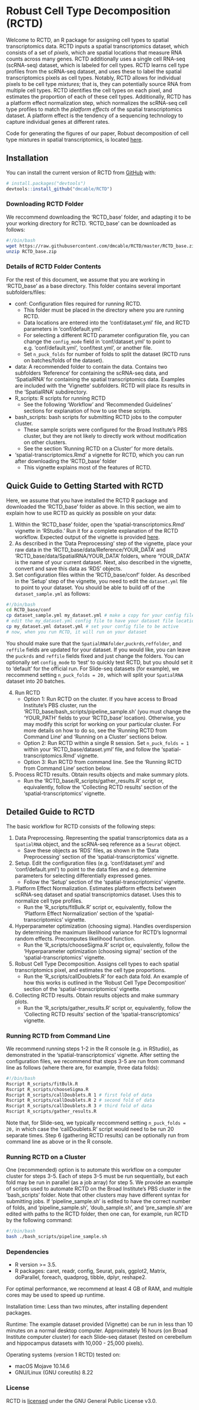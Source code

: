 
<!-- README.md is generated from README.Rmd. Please edit that file -->

# Robust Cell Type Decomposition (RCTD)

<!-- badges: start -->

<!-- badges: end -->

Welcome to RCTD, an R package for assigning cell types to spatial
transcriptomics data. RCTD inputs a spatial transcriptomics dataset,
which consists of a set of *pixels*, which are spatial locations that
measure RNA counts across many genes. RCTD additionally uses a single
cell RNA-seq (scRNA-seq) dataset, which is labeled for cell types. RCTD
learns cell type profiles from the scRNA-seq dataset, and uses these to
label the spatial transcriptomics pixels as cell types. Notably, RCTD
allows for individual pixels to be cell type *mixtures*; that is, they
can potentially source RNA from multiple cell types. RCTD identifies the
cell types on each pixel, and estimates the proportion of each of these
cell types. Additionally, RCTD has a platform effect normalization step,
which normalizes the scRNA-seq cell type profiles to match the *platform
effects* of the spatial transcriptomics dataset. A platform effect is
the tendency of a sequencing technology to capture individual genes at
different rates.

Code for generating the figures of our paper, Robust decomposition of
cell type mixtures in spatial transcriptomics, is located
[here](https://github.com/dmcable/RCTD/tree/dev/AnalysisPaper).

## Installation

You can install the current version of RCTD from
[GitHub](https://github.com/dmcable/RCTD) with:

``` r
# install.packages("devtools")
devtools::install_github("dmcable/RCTD")
```

### Downloading RCTD Folder

We reccommend downloading the ‘RCTD\_base’ folder, and adapting it to be
your working directory for RCTD. ‘RCTD\_base’ can be downloaded as
follows:

``` bash
#!/bin/bash
wget https://raw.githubusercontent.com/dmcable/RCTD/master/RCTD_base.zip 
unzip RCTD_base.zip
```

### Details of RCTD Folder Contents

For the rest of this document, we assume that you are working in
‘RCTD\_base’ as a base directory. This folder contains several
important subfolders/files:

  - conf: Configuration files required for running RCTD.
      - This folder must be placed in the directory where you are
        running RCTD.
      - Data locations are entered into the ‘conf/dataset.yml’ file, and
        RCTD parameters in ‘conf/default.yml’.
      - For selecting a different RCTD parameter configuration file, you
        can change the `config_mode` field in ‘conf/dataset.yml’ to
        point to e.g. ‘conf/default.yml’, ‘conf/test.yml’, or another
        file.
      - Set `n_puck_folds` for number of folds to split the dataset
        (RCTD runs on batches/folds of the dataset).
  - data: A recommended folder to contain the data. Contains two
    subfolders ‘Reference’ for containing the scRNA-seq data, and
    ‘SpatialRNA’ for containing the spatial transcriptomics data.
    Examples are included with the ‘Vignette’ subfolders. RCTD will
    place its results in the ‘SpatialRNA’ subdirectory.
  - R\_scripts: R scripts for running RCTD
      - See the following ‘Workflow’ and ‘Recommended Guidelines’
        sections for explanation of how to use these scripts.
  - bash\_scripts: bash scripts for submitting RCTD jobs to the computer
    cluster.
      - These sample scripts were configured for the Broad Institute’s
        PBS cluster, but they are not likely to directly work without
        modification on other clusters.
      - See the section ‘Running RCTD on a Cluster’ for more details.
  - ‘spatial-transcriptomics.Rmd’ a vignette for RCTD, which you can run
    after downloading the ‘RCTD\_base’ folder
      - This vignette explains most of the features of RCTD.

## Quick Guide to Getting Started with RCTD

Here, we assume that you have installed the RCTD R package and
downloaded the ‘RCTD\_base’ folder as above. In this section, we aim to
explain how to use RCTD as quickly as possible on your data:

1.  Within the ‘RCTD\_base’ folder, open the
    ‘spatial-transcriptomics.Rmd’ vignette in ‘RStudio.’ Run it for a
    complete explanation of the RCTD workflow. Expected output of the
    vignette is provided
    [here](https://raw.githack.com/dmcable/RCTD/master/vignettes/spatial-transcriptomics.html).
2.  As described in the ‘Data Preprocessing’ step of the vignette, place
    your raw data in the ‘RCTD\_base/data/Reference/YOUR\_DATA’ and
    ‘RCTD\_base/data/SpatialRNA/YOUR\_DATA’ folders, where
    ‘YOUR\_DATA’ is the name of your current dataset. Next, also
    described in the vignette, convert and save this data as ‘RDS’
    objects.
3.  Set configuration files within the ‘RCTD\_base/conf’ folder. As
    described in the ‘Setup’ step of the vignette, you need to edit the
    `dataset.yml` file to point to your dataset. You should be able to
    build off of the `dataset_sample.yml` as follows:

<!-- end list -->

``` bash
#!/bin/bash
cd RCTD_base/conf
cp dataset_sample.yml my_dataset.yml # make a copy for your config file
# edit the my_dataset.yml config file to have your dataset file locations
cp my_dataset.yml dataset.yml # set your config file to be active
# now, when you run RCTD, it will run on your dataset
```

You should make sure that the `SpatialRNAfolder`,`puckrds`,`reffolder`,
and `reffile` fields are updated for your dataset. If you would like,
you can leave the `puckrds` and `reffile` fields fixed and just change
the folders. You can optionally set `config_mode` to ‘test’ to quickly
test RCTD, but you should set it to ‘default’ for the official run. For
Slide-seq datasets (for example), we reccommend setting `n_puck_folds
= 20,` which will split your `SpatialRNA` dataset into 20 batches.

4.  Run RCTD
      - Option 1: Run RCTD on the cluster. If you have access to Broad
        Institute’s PBS cluster, run the
        ‘RCTD\_base/bash\_scripts/pipeline\_sample.sh’ (you must
        change the ‘YOUR\_PATH’ fields to your ‘RCTD\_base’ location).
        Otherwise, you may modify this script for working on your
        particular cluster. For more details on how to do so, see the
        ‘Running RCTD from Command Line’ and ‘Running on a Cluster’
        sections below.
      - Option 2: Run RCTD within a single R session. Set `n_puck_folds
        = 1` within your ‘RCTD\_base/dataset.yml’ file, and follow the
        ‘spatial-transcriptomics.Rmd’ vignette.
      - Option 3: Run RCTD from command line. See the ‘Running RCTD from
        Command Line’ section below.
5.  Process RCTD results. Obtain results objects and make summary plots.
      - Run the ‘RCTD\_base/R\_scripts/gather\_results.R’ script or,
        equivalently, follow the ‘Collecting RCTD results’ section of
        the ‘spatial-transcriptomics’ vignette.

## Detailed Guide to RCTD

The basic workflow for RCTD consists of the following steps:

1.  Data Preprocessing. Representing the spatial transcriptomics data as
    a `SpatialRNA` object, and the scRNA-seq reference as a `Seurat`
    object.
      - Save these objects as ‘RDS’ files, as shown in the ‘Data
        Preprocessing’ section of the ‘spatial-transcriptomics’
        vignette.
2.  Setup. Edit the configuration files (e.g. ‘conf/dataset.yml’ and
    ‘conf/default.yml’) to point to the data files and e.g. determine
    parameters for selecting differentially expressed genes.
      - Follow the ‘Setup’ section of the ‘spatial-transcriptomics’
        vignette.
3.  Platform Effect Normalization. Estimates platform effects between
    scRNA-seq dataset and spatial transcriptomics dataset. Uses this to
    normalize cell type profiles.
      - Run the ‘R\_scripts/fitBulk.R’ script or, equivalently, follow
        the ‘Platform Effect Normalization’ section of the
        ‘spatial-transcriptomics’ vignette.
4.  Hyperparameter optimization (choosing sigma). Handles overdispersion
    by determining the maximum likelihood variance for RCTD’s lognormal
    random effects. Precomputes likelihood function.
      - Run the ‘R\_scripts/chooseSigma.R’ script or, equivalently,
        follow the ‘Hyperparameter optimization (choosing sigma)’
        section of the ‘spatial-transcriptomics’ vignette.
5.  Robust Cell Type Decomposition. Assigns cell types to each spatial
    transcriptomics pixel, and estimates the cell type proportions.
      - Run the ‘R\_scripts/callDoublets.R’ for each data fold. An
        example of how this works is outlined in the ‘Robust Cell Type
        Decomposition’ section of the ‘spatial-transcriptomics’
        vignette.
6.  Collecting RCTD results. Obtain results objects and make summary
    plots.
      - Run the ‘R\_scripts/gather\_results.R’ script or, equivalently,
        follow the ‘Collecting RCTD results’ section of the
        ‘spatial-transcriptomics’ vignette.

### Running RCTD from Command Line

We recommend running steps 1-2 in the R console (e.g. in RStudio), as
demonstrated in the ‘spatial-transcriptomics’ vignette. After setting
the configuration files, we recommend that steps 3-5 are run from
command line as follows (where there are, for example, three data
folds):

``` bash
#!/bin/bash
Rscript R_scripts/fitBulk.R
Rscript R_scripts/chooseSigma.R
Rscript R_scripts/callDoublets.R 1 # first fold of data
Rscript R_scripts/callDoublets.R 2 # second fold of data
Rscript R_scripts/callDoublets.R 3 # third fold of data
Rscript R_scripts/gather_results.R
```

Note that, for Slide-seq, we typically reccommend setting `n_puck_folds
= 20,` in which case the ‘callDoublets.R’ script would need to be run 20
separate times. Step 6 (gathering RCTD results) can be optionally run
from command line as above or in the R console.

### Running RCTD on a Cluster

One (recommended) option is to automate this workflow on a computer
cluster for steps 3-5. Each of steps 3-5 must be run sequentially, but
each fold may be run in parallel (as a job array) for step 5. We provide
an example of scripts used to automate RCTD on the Broad Institute’s PBS
cluster in the ‘bash\_scripts’ folder. Note that other clusters may have
different syntax for submitting jobs. If ‘pipeline\_sample.sh’ is edited
to have the correct number of folds, and ‘pipeline\_sample.sh’,
‘doub\_sample.sh’, and ‘pre\_sample.sh’ are edited with paths to the
RCTD folder, then one can, for example, run RCTD by the following
command:

``` bash
#!/bin/bash
bash ./bash_scripts/pipeline_sample.sh
```

### Dependencies

  - R version \>= 3.5.
  - R packages: caret, readr, config, Seurat, pals, ggplot2, Matrix,
    doParallel, foreach, quadprog, tibble, dplyr, reshape2.

For optimal performance, we recommend at least 4 GB of RAM, and multiple
cores may be used to speed up runtime.

Installation time: Less than two minutes, after installing dependent
packages.

Runtime: The example dataset provided (Vignette) can be run in less than
10 minutes on a normal desktop computer. Approximately 16 hours (on
Broad Institute computer cluster) for each Slide-seq dataset (tested on
cerebellum and hippocampus datasets with 10,000 - 25,000 pixels).

Operating systems (version 1 RCTD) tested on:

  - macOS Mojave 10.14.6
  - GNU/Linux (GNU coreutils) 8.22

### License

RCTD is [licensed](https://github.com/dmcable/RCTD/blob/master/LICENSE)
under the GNU General Public License v3.0.
